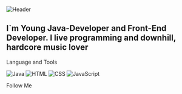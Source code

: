 ![Header](https://github.com/MrMaslyak/MrMaslyak/blob/main/.idea/assets/gifDownhill.gif)

## I`m Young Java-Developer and Front-End Developer. I live programming and downhill, hardcore music lover 
 
Language and Tools

![Java](https://img.shields.io/badge/-Java-190919?style=for-the-badge&logo=oracle&logoColor=ED7014)
![HTML](https://img.shields.io/badge/-HTML-190919?style=for-the-badge&logo=HTML5&logoColor=ED7014)
![CSS](https://img.shields.io/badge/-CSS-190919?style=for-the-badge&logo=CSS3&logoColor=0000FF)
![JavaScript](https://img.shields.io/badge/-JavaScript-190919?style=for-the-badge&logo=JavaScript&logoColor=FFFF00)



Follow Me
